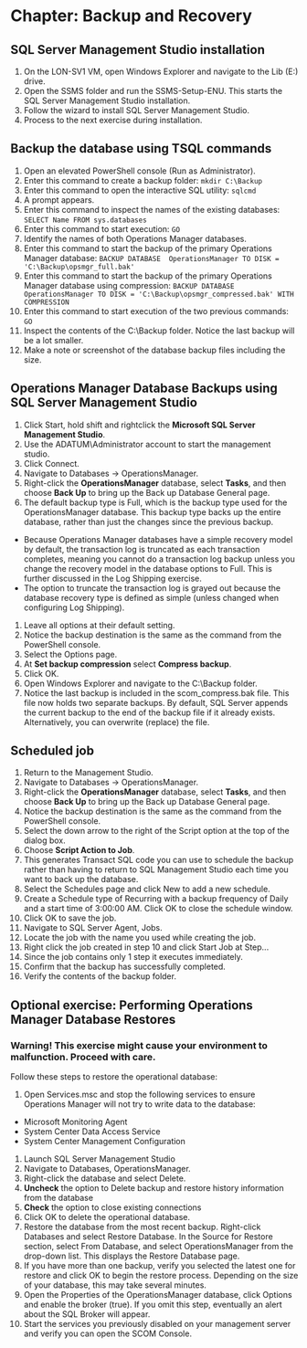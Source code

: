 # Chapter: Backup and Recovery

## SQL Server Management Studio installation
1. On the LON-SV1 VM, open Windows Explorer and navigate to the Lib (E:) drive.
1. Open the SSMS folder and run the SSMS-Setup-ENU. This starts the SQL Server Management Studio installation.
1. Follow the wizard to install SQL Server Management Studio.
1. Process to the next exercise during installation.


## Backup the database using TSQL commands
1. Open an elevated PowerShell console (Run as Administrator).
1. Enter this command to create a backup folder: ```mkdir C:\Backup```
1. Enter this command to open the interactive SQL utility: ```sqlcmd```
1. A prompt appears.
1. Enter this command to inspect the names of the existing databases: ```SELECT Name FROM sys.databases```
1. Enter this command to start execution: ```GO```
1. Identify the names of both Operations Manager databases.
1. Enter this command to start the backup of the primary Operations Manager database: ```BACKUP DATABASE  OperationsManager TO DISK = 'C:\Backup\opsmgr_full.bak'```
1. Enter this command to start the backup of the primary Operations Manager database using compression: ```BACKUP DATABASE  OperationsManager TO DISK = 'C:\Backup\opsmgr_compressed.bak' WITH COMPRESSION```
1. Enter this command to start execution of the two previous commands: ```GO```
1. Inspect the contents of the C:\Backup folder. Notice the last backup will be a lot smaller.
1. Make a note or screenshot of the database backup files including the size.


## Operations Manager Database Backups using SQL Server Management Studio
1. Click Start, hold shift and rightclick the **Microsoft SQL Server Management Studio**.
1. Use the ADATUM\Administrator account to start the management studio.
1. Click Connect.
1. Navigate to Databases -> OperationsManager.
1. Right-click the **OperationsManager** database, select **Tasks**, and then choose **Back Up** to bring up the Back up Database General page.
1. The default backup type is Full, which is the backup type used for the OperationsManager database. This backup type backs up the entire database, rather than just the changes since the previous backup.
  - Because Operations Manager databases have a simple recovery model by default, the transaction log is truncated as each transaction completes, meaning you cannot do a transaction log backup unless you change the recovery model in the database options to Full. This is further discussed in the Log Shipping exercise.
  - The option to truncate the transaction log is grayed out because the database recovery type is defined as simple (unless changed when configuring Log Shipping).
1. Leave all options at their default setting. 
1. Notice the backup destination is the same as the command from the PowerShell console.
1. Select the Options page.
1. At **Set backup compression** select **Compress backup**.
1. Click OK.
1. Open Windows Explorer and navigate to the C:\Backup folder. 
1. Notice the last backup is included in the scom_compress.bak file. This file now holds two separate backups. By default, SQL Server appends the current backup to the end of the backup file if it already exists. Alternatively, you can overwrite (replace) the file. 


## Scheduled job
1. Return to the Management Studio.
1. Navigate to Databases -> OperationsManager.
1. Right-click the **OperationsManager** database, select **Tasks**, and then choose **Back Up** to bring up the Back up Database General page.
1. Notice the backup destination is the same as the command from the PowerShell console.
1. Select the down arrow to the right of the Script option at the top of the dialog box.
1. Choose **Script Action to Job**.
1. This generates Transact SQL code you can use to schedule the backup rather than having to return to SQL Management Studio each time you want to back up the database.
1. Select the Schedules page and click New to add a new schedule.
1. Create a Schedule type of Recurring with a backup frequency of Daily and a start time of 3:00:00 AM. Click OK to close the schedule window.
1. Click OK to save the job.
1. Navigate to SQL Server Agent, Jobs.
1. Locate the job with the name you used while creating the job.
1. Right click the job created in step 10 and click Start Job at Step...
1. Since the job contains only 1 step it executes immediately.
1. Confirm that the backup has successfully completed.
1. Verify the contents of the backup folder.


## Optional exercise: Performing Operations Manager Database Restores
### Warning! This exercise might cause your environment to malfunction. Proceed with care.
Follow these steps to restore the operational database:
1. Open Services.msc and stop the following services to ensure Operations Manager will not try to write data to the database:
  - Microsoft Monitoring Agent
  - System Center Data Access Service
  - System Center Management Configuration
1. Launch SQL Server Management Studio
1. Navigate to Databases, OperationsManager.
1. Right-click the database and select Delete. 
  1. **Uncheck** the option to Delete backup and restore history information from the database
  1. **Check** the option to close existing connections
1. Click OK to delete the operational database.
1. Restore the database from the most recent backup. Right-click Databases and select Restore Database. In the Source for Restore section, select From Database, and select OperationsManager from the drop-down list. This displays the Restore Database page.
1. If you have more than one backup, verify you selected the latest one for restore and click OK to begin the restore process. Depending on the size of your database, this may take several minutes.
1. Open the Properties of the OperationsManager database, click Options and enable the broker (true). If you omit this step, eventually an alert about the SQL Broker will appear.
1. Start the services you previously disabled on your management server and verify you can open the SCOM Console.
